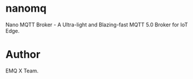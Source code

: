 # nanomq

Nano MQTT Broker - A Ultra-light and Blazing-fast MQTT 5.0 Broker for IoT Edge.

# Author

EMQ X Team.
